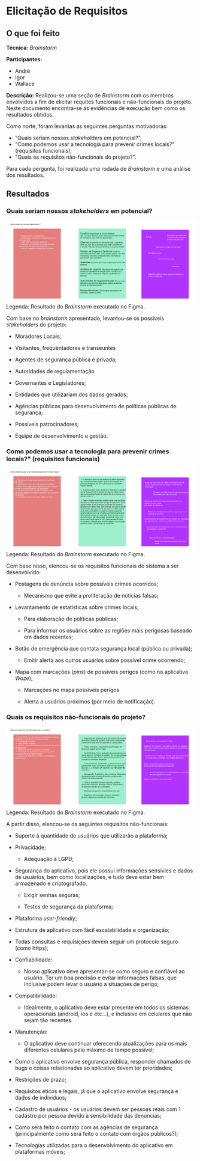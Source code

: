 # Elicitação de Requisitos

## O que foi feito

**Técnica:** _Brainstorm_

**Participantes:**

- André
- Igor
- Wallace

**Descrição:** 
Realizou-se uma seção de *Brainstorm* com os membros envolvidos a fim de elicitar requitos funcionais e não-funcionais do projeto. Neste documento encontra-se as evidências de execução bem como os resultados obtidos.

Como norte, foram levantas as seguintes perguntas motivadoras:

- “Quais seriam nossos *stakeholders* em potencial?”;
- "Como podemos usar a tecnologia para prevenir crimes locais?" (requisitos funcionais);
- "Quais os requisitos não-funcionais do projeto?".

Para cada pergunta, foi realizada uma rodada de *Brainstorm* e uma análise dos resultados.

## Resultados 

### Quais seriam nossos *stakeholders* em potencial?

![Brainstorm 1](/docs/images/brainstorm1.png)
Legenda: Resultado do *Brainstorm* executado no Figma.

Com base no *brainstorm* apresentado, levantou-se os possíveis *stakeholders* do projeto:

- Moradores Locais;

- Visitantes, frequentadores e transeuntes

- Agentes de segurança pública e privada;

- Autoridades de regulamentação

- Governantes e Legisladores;

- Entidades que utilizariam dos dados gerados;

- Agências públicas para desenvolvimento de políticas públicas de segurança;

- Possíveis patrocinadores;

- Equipe de desenvolvimento e gestão.

### Como podemos usar a tecnologia para prevenir crimes locais?" (requisitos funcionais)

![Brainstorm 2](/docs/images/brainstorm2.png)
Legenda: Resultado do *Brainstorm* executado no Figma.

Com base nisso, elencou-se os requisitos funcionais do sistema a ser desenvolvido:

- Postagens de denúncia sobre possíveis crimes ocorridos;
	
	- Mecanismo que evite a proliferação de notícias falsas;

- Levantamento de estatísticas sobre crimes locais;	

	- Para elaboração de políticas públicas;

	- Para informar os usuários sobre as regiões mais perigosas baseado em dados recentes;
	
- Botão de emergência que contata segurança local (pública ou privada);
	
	- Emitir alerta aos outros usuários sobre possível crime ocorrendo;

- Mapa com marcações (*pins*) de possíveis perigos (como no aplicativo *Waze*);
	
	- Marcações no mapa possíveis perigos

	- Alerta a usuários próximos (por meio de notificação).

### Quais os requisitos não-funcionais do projeto?

![Brainstorm 3](/docs/images/brainstorm3.png)
Legenda: Resultado do *Brainstorm* executado no Figma.

A partir disso, elencou-se os seguintes requisitos não-funcionais:

- Suporte à quantidade de usuários que utilizarão a plataforma;

- Privacidade;
	- Adequação à LGPD;

- Segurança do aplicativo, pois ele possui informações sensívies e dados de usuários, bem como localizações, e tudo deve estar bem armazenado e criptografado.
  - Exigir senhas seguras;

  - Testes de segurança da plataforma;

- Plataforma *user-friendly*;

- Estrutura de aplicativo com fácil escalabilidade e organização;

- Todas consultas e requisições devem seguir um protocolo seguro (como https);

- Confiabilidade: 
  - Nosso aplicativo deve apresentar-se como seguro e confiável ao usuário. Ter um boa precisão e evitar informações falsas, que inclusive podem levar o usuário a situações de perigo;

- Compatibilidade: 
  - Idealmente, o aplicativo deve estar presente em todos os sistemas operacionais (android, ios e etc...), e inclusive em celulares que não sejam tão recentes.

- Manutenção: 
  - O aplicativo deve continuar oferecendo atualizações para os mais diferentes celulares pelo máximo de tempo possível;

- Como o aplicativo envolve segurança pública, responder chamados de bugs e coisas relacionadas ao aplicativo devem ter prioridades;

- Restrições de prazo;

- Requisitos éticos e legais, já que o aplicativo envolve segurança e dados de indivíduos;

- Cadastro de usuários - os usuários devem ser pessoas reais com 1 cadastro por pessoa devido à sensibilidade das denúncias;

- Como será feito o contato com as agências de segurança (principalmente como será feito o contato com órgãos públicos?);

- Tecnologias utilizadas para o desenvolvimento do aplicativo em plataformas móveis;